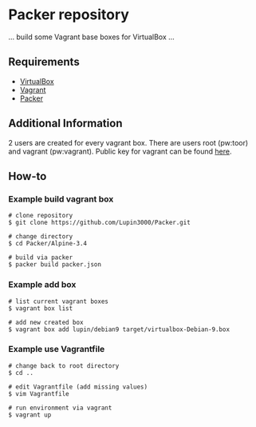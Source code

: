 # Packer repository

... build some Vagrant base boxes for VirtualBox ...

## Requirements

* [VirtualBox](https://www.virtualbox.org)
* [Vagrant](https://www.vagrantup.com)
* [Packer](https://www.packer.io)

## Additional Information

2 users are created for every vagrant box. There are users root (pw:toor) and vagrant (pw:vagrant). Public key for vagrant can be found [here](https://raw.githubusercontent.com/mitchellh/vagrant/master/keys/vagrant.pub).

## How-to

### Example build vagrant box

```shell
# clone repository
$ git clone https://github.com/Lupin3000/Packer.git

# change directory
$ cd Packer/Alpine-3.4

# build via packer
$ packer build packer.json
```

### Example add box

```shell
# list current vagrant boxes
$ vagrant box list

# add new created box
$ vagrant box add lupin/debian9 target/virtualbox-Debian-9.box
```

### Example use Vagrantfile

```shell
# change back to root directory
$ cd ..

# edit Vagrantfile (add missing values)
$ vim Vagrantfile

# run environment via vagrant
$ vagrant up
```
